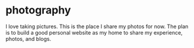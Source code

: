 # photography
I love taking pictures. This is the place I share my photos for now. The plan is to build a good personal website as my home to share my experience, photos, and blogs. 